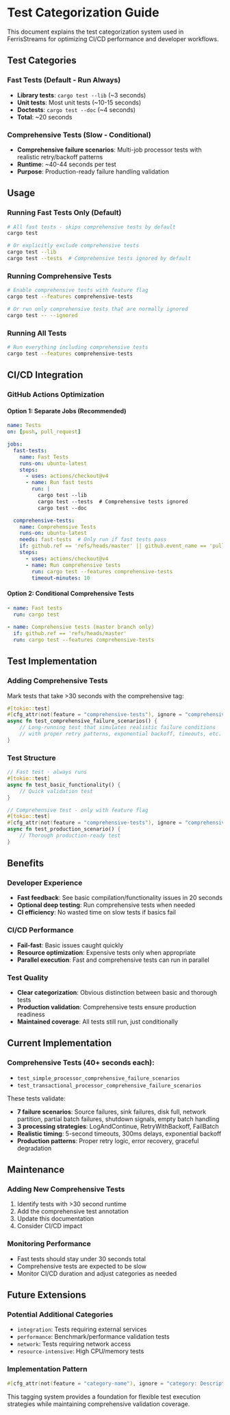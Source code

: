 # Test Categorization Guide

This document explains the test categorization system used in FerrisStreams for optimizing CI/CD performance and developer workflows.

## Test Categories

### Fast Tests (Default - Run Always)
- **Library tests**: `cargo test --lib` (~3 seconds)
- **Unit tests**: Most unit tests (~10-15 seconds)
- **Doctests**: `cargo test --doc` (~4 seconds)
- **Total**: ~20 seconds

### Comprehensive Tests (Slow - Conditional)
- **Comprehensive failure scenarios**: Multi-job processor tests with realistic retry/backoff patterns
- **Runtime**: ~40-44 seconds per test
- **Purpose**: Production-ready failure handling validation

## Usage

### Running Fast Tests Only (Default)
```bash
# All fast tests - skips comprehensive tests by default
cargo test

# Or explicitly exclude comprehensive tests  
cargo test --lib
cargo test --tests  # Comprehensive tests ignored by default
```

### Running Comprehensive Tests
```bash
# Enable comprehensive tests with feature flag
cargo test --features comprehensive-tests

# Or run only comprehensive tests that are normally ignored
cargo test -- --ignored
```

### Running All Tests
```bash
# Run everything including comprehensive tests
cargo test --features comprehensive-tests
```

## CI/CD Integration

### GitHub Actions Optimization

#### Option 1: Separate Jobs (Recommended)
```yaml
name: Tests
on: [push, pull_request]

jobs:
  fast-tests:
    name: Fast Tests
    runs-on: ubuntu-latest
    steps:
      - uses: actions/checkout@v4
      - name: Run fast tests
        run: |
          cargo test --lib
          cargo test --tests  # Comprehensive tests ignored
          cargo test --doc

  comprehensive-tests:
    name: Comprehensive Tests
    runs-on: ubuntu-latest
    needs: fast-tests  # Only run if fast tests pass
    if: github.ref == 'refs/heads/master' || github.event_name == 'pull_request'
    steps:
      - uses: actions/checkout@v4
      - name: Run comprehensive tests
        run: cargo test --features comprehensive-tests
        timeout-minutes: 10
```

#### Option 2: Conditional Comprehensive Tests
```yaml
- name: Fast tests
  run: cargo test
  
- name: Comprehensive tests (master branch only)
  if: github.ref == 'refs/heads/master'
  run: cargo test --features comprehensive-tests
```

## Test Implementation

### Adding Comprehensive Tests
Mark tests that take >30 seconds with the comprehensive tag:

```rust
#[tokio::test]
#[cfg_attr(not(feature = "comprehensive-tests"), ignore = "comprehensive: Slow test with 40+ second runtime - use cargo test --features comprehensive-tests")]
async fn test_comprehensive_failure_scenarios() {
    // Long-running test that simulates realistic failure conditions
    // with proper retry patterns, exponential backoff, timeouts, etc.
}
```

### Test Structure
```rust
// Fast test - always runs
#[tokio::test]
async fn test_basic_functionality() {
    // Quick validation test
}

// Comprehensive test - only with feature flag
#[tokio::test] 
#[cfg_attr(not(feature = "comprehensive-tests"), ignore = "comprehensive: Long runtime")]
async fn test_production_scenario() {
    // Thorough production-ready test
}
```

## Benefits

### Developer Experience
- **Fast feedback**: See basic compilation/functionality issues in 20 seconds
- **Optional deep testing**: Run comprehensive tests when needed
- **CI efficiency**: No wasted time on slow tests if basics fail

### CI/CD Performance
- **Fail-fast**: Basic issues caught quickly
- **Resource optimization**: Expensive tests only when appropriate
- **Parallel execution**: Fast and comprehensive tests can run in parallel

### Test Quality
- **Clear categorization**: Obvious distinction between basic and thorough tests
- **Production validation**: Comprehensive tests ensure production readiness
- **Maintained coverage**: All tests still run, just conditionally

## Current Implementation

### Comprehensive Tests (40+ seconds each):
- `test_simple_processor_comprehensive_failure_scenarios`
- `test_transactional_processor_comprehensive_failure_scenarios`

These tests validate:
- **7 failure scenarios**: Source failures, sink failures, disk full, network partition, partial batch failures, shutdown signals, empty batch handling
- **3 processing strategies**: LogAndContinue, RetryWithBackoff, FailBatch  
- **Realistic timing**: 5-second timeouts, 300ms delays, exponential backoff
- **Production patterns**: Proper retry logic, error recovery, graceful degradation

## Maintenance

### Adding New Comprehensive Tests
1. Identify tests with >30 second runtime
2. Add the comprehensive test annotation
3. Update this documentation
4. Consider CI/CD impact

### Monitoring Performance
- Fast tests should stay under 30 seconds total
- Comprehensive tests are expected to be slow
- Monitor CI/CD duration and adjust categories as needed

## Future Extensions

### Potential Additional Categories
- `integration`: Tests requiring external services
- `performance`: Benchmark/performance validation tests  
- `network`: Tests requiring network access
- `resource-intensive`: High CPU/memory tests

### Implementation Pattern
```rust
#[cfg_attr(not(feature = "category-name"), ignore = "category: Description")]
```

This tagging system provides a foundation for flexible test execution strategies while maintaining comprehensive validation coverage.